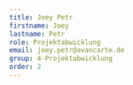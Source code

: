 ```yaml
---
title: Joey Petr
firstname: Joey
lastname: Petr
role: Projektabwicklung
email: joey.petr@avancarte.de
group: 4-Projektabwicklung
order: 2
---
```

